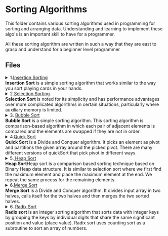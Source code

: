 # Sorting Algorithms

This folder contains various sorting algorithms used in programming for sorting and arranging data.
Understanding and learning to implement these algo's is an important skill to have for a programmer.

All these sorting algorithm are written in such a way that they are east to 
grasp and understand for a beginner level programmer

## Files
<!--------------------------------------------------------------------------------------------------------------------------------------------------------->
<!--Insertion Sorting -->
<!--------------------------------------------------------------------------------------------------------------------------------------------------------->
<details>
<summary>1.<a href="https://github.com/Anjan50/Python/blob/main/Algorithms/Sorting%20Algorithms/InsertionSort.py">Insertion Sorting</a>
<br>
<b>Insertion Sort</b> is a simple sorting algorithm that works similar to the way you sort playing cards in your hands.</summary>
<br>The array is virtually split into a sorted and an unsorted part. Values from the unsorted part are picked and placed at the correct position in the sorted part.
Algorithm

To sort an array of size n in ascending order:
<ol>
  <li> Iterate from arr[1] to arr[n] over the array. </li>
  <li> Compare the current element (key) to its predecessor.</li>
<li> If the key element is smaller than its predecessor, compare it to the elements before. Move the greater elements one position up to make space for the swapped element.</li>
  </ol><br>

<img src="https://upload.wikimedia.org/wikipedia/commons/4/42/Insertion_sort.gif">

</details>
<!--------------------------------------------------------------------------------------------------------------------------------------------------------->
<!--Selection Sort -->
<!--------------------------------------------------------------------------------------------------------------------------------------------------------->
<details>
<summary>2.<a href="https://github.com/Anjan50/Python/blob/main/Algorithms/Sorting%20Algorithms/SelectionSort.py">Selection Sorting</a>
<br>
<b>Selection Sort</b> is noted for its simplicity and has performance advantages over more complicated algorithms in certain situations, particularly where auxiliary memory is limited.</summary> <br>
The algorithm divides the input list into two parts: a sorted sublist of items which is built up from left to right at the front (left) of the list and a sublist of the remaining unsorted items that occupy the rest of the list. Initially, the sorted sublist is empty and the unsorted sublist is the entire input list. The algorithm proceeds by finding the smallest (or largest, depending on sorting order) element in the unsorted sublist, exchanging (swapping) it with the leftmost unsorted element (putting it in sorted order), and moving the sublist boundaries one element to the right.
  
Algorithm
<blockquote>
arr[] = 64 25 12 22 11

// Find the minimum element in arr[0...4]
// and place it at beginning
11 25 12 22 64

// Find the minimum element in arr[1...4]
// and place it at beginning of arr[1...4]
11 12 25 22 64

// Find the minimum element in arr[2...4]
// and place it at beginning of arr[2...4]
11 12 22 25 64

// Find the minimum element in arr[3...4]
// and place it at beginning of arr[3...4]
11 12 22 25 64 
</blockquote>
<br>
<img src= "https://upload.wikimedia.org/wikipedia/commons/9/94/Selection-Sort-Animation.gif" style="transform:rotate(-90deg)">
</details>
<details>
	<summary>
		3. <a href="https://github.com/Anjan50/Python/blob/main/Algorithms/Sorting%20Algorithms/BubbleSort.py">Bubble Sort</a>
		<br><b>Bubble Sort</b> is a simple sorting algorithm. This sorting algorithm is comparison-based algorithm in which each pair of adjacent elements is compared and the elements are swapped if they are not in order.
	</summary> <br>
	Bubble sort should be avoided in the case of large collections. It will not be efficient in the case of a reverse-ordered collection. 


<blockquote><br>
	
### Step-by-step example

Take an array of numbers " 5 1 4 2 8", and sort the array from lowest number to greatest number using bubble sort. In each step, elements written in bold are being compared. Three passes will be required;

First Pass 	<br>
    ( 5 1 4 2 8 ) → ( 1 5 4 2 8 ), Here, algorithm compares the first two elements, and swaps since 5 > 1. <br>
    ( 1 5 4 2 8 ) → ( 1 4 5 2 8 ), Swap since 5 > 4 <br>
    ( 1 4 5 2 8 ) → ( 1 4 2 5 8 ), Swap since 5 > 2<br>
    ( 1 4 2 5 8 ) → ( 1 4 2 5 8 ), Now, since these elements are already in order (8 > 5), algorithm does not swap them.<br>
Second Pass<br>
    ( 1 4 2 5 8 ) → ( 1 4 2 5 8 )<br>
    ( 1 4 2 5 8 ) → ( 1 2 4 5 8 ), Swap since 4 > 2<br>
    ( 1 2 4 5 8 ) → ( 1 2 4 5 8 )<br>
    ( 1 2 4 5 8 ) → ( 1 2 4 5 8 )<br>

Now, the array is already sorted, but the algorithm does not know if it is completed. The algorithm needs one whole pass without any swap to know it is sorted.<br>

Third Pass<br>
    ( 1 2 4 5 8 ) → ( 1 2 4 5 8 )<br>
    ( 1 2 4 5 8 ) → ( 1 2 4 5 8 )<br>
    ( 1 2 4 5 8 ) → ( 1 2 4 5 8 )<br>
    ( 1 2 4 5 8 ) → ( 1 2 4 5 8 )<br>
</blockquote>
	<img src="https://upload.wikimedia.org/wikipedia/commons/c/c8/Bubble-sort-example-300px.gif">
</details>

<!--------------------------------------------------------------------------------------------------------------------------------------------------------->
<!--Quick Sort -->
<!--------------------------------------------------------------------------------------------------------------------------------------------------------->

<details>
  <summary>4.<a href="https://github.com/Anjan50/Python/blob/main/Algorithms/Sorting%20Algorithms/quicksort.py">Quick Sort</a> <br>
  <b>Quick Sort</b> is a Divide and Conquer algorithm. It picks an element as pivot and partitions the given array around the picked pivot.
  There are many different versions of quickSort that pick pivot in different ways. </summary><br>
  The key process in quickSort is partition(). Target of partitions is, given an array and an element x of array as pivot, put x at its correct 
  position in sorted array and put all smaller elements (smaller than x) before x, and put all greater elements (greater than x) after x.
  All this should be done in linear time.
  
  ### Algorithm
  
  <blockquote>
  <ol>
	<li>Pick an element as a pivot</li>
  	<li>Compare the other element with the pivot and partition the list</li>
  	<li>Apply quick sort on the partiotioned lists</li>
  	<li>Join all the partitions together</li>
  </ol>
  </blockquote>
  <img src="https://upload.wikimedia.org/wikipedia/commons/6/6a/Sorting_quicksort_anim.gif">

</details>
<!--------------------------------------------------------------------------------------------------------------------------------------------------------->
<!--Heap Sort -->
<!--------------------------------------------------------------------------------------------------------------------------------------------------------->

<details>
<summary>
5.<a href="https://github.com/Anjan50/Python/blob/main/Algorithms/Sorting%20Algorithms/HeapSort.py"> Heap Sort</a> <br>
<b> Heap Sort</b>Heap sort is a comparison based sorting technique based on Binary Heap data structure. It is similar to selection sort where we first find the maximum element and place the maximum element at the end. 
We repeat the same process for the remaining elements.
</summary><br> Unlike selection sort, heapsort does not waste time with a linear-time scan of the unsorted region; rather, heap sort maintains the unsorted region in a heap data structure to more quickly find the largest element in each step.[1]



### Algorithm
<blockquote>
1. Build a max heap from the input data. <br>
2. At this point, the largest item is stored at the root of the heap. Replace it with the last item of the heap followed by reducing the size of heap by 1. Finally, heapify the root of the tree.<br>
3. Repeat step 2 while size of heap is greater than 1.<br>
</blockquote>
<img src = "https://upload.wikimedia.org/wikipedia/commons/1/1b/Sorting_heapsort_anim.gif">
</details>

<details>
<summary>6.<a href = "https://github.com/Anjan50/Python/blob/main/Algorithms/Sorting%20Algorithms/MergeSort.py">Merge Sort</a><br>
<b>Merge Sort</b> is a Divide and Conquer algorithm. It divides input array in two halves, calls itself for the two halves and then merges the two sorted halves. 
</summary><br> 
The merge() function is used for merging two halves.The merge(arr, l, m, r) is key process that assumes that arr[l..m] and arr[m+1..r] are sorted and merges the two sorted sub-arrays into one. See following C implementation for details.

### Algorithm
<blockquote>
following C implementation for details.

MergeSort(arr[], l,  r) <br>
If r > l <br>
<ol>
     1. Find the middle point to divide the array into two halves:  <br>
             middle m = (l+r)/2 <br>
     2. Call mergeSort for first half:   <br>
             Call mergeSort(arr, l, m)<br>
     3. Call mergeSort for second half:<br>
             Call mergeSort(arr, m+1, r)<br>
     4. Merge the two halves sorted in step 2 and 3:<br>
             Call merge(arr, l, m, r)<br>
</blockquote>
<img src="https://upload.wikimedia.org/wikipedia/commons/c/cc/Merge-sort-example-300px.gif">
</details>
<!--------------------------------------------------------------------------------------------------------------------------------------------------------->
<!--Radix Sort -->
<!--------------------------------------------------------------------------------------------------------------------------------------------------------->

<details>
<summary>
6. <a href ="https://github.com/aswnss-m/Python/blob/main/Algorithms/Sorting%20Algorithms/RadixSort.py">Radix Sort</a><br>
<b>Radix sort</b> is an integer sorting algorithm that sorts data with integer keys by grouping the keys by individual digits that share the same significant position and value (place value).
Radix sort uses counting sort as a subroutine to sort an array of numbers.
</summary><br>
Because integers can be used to represent strings (by hashing the strings to integers), radix sort works on data types other than just integers. Because radix sort is not comparison based, it is not bounded by \Omega(n \log n)Ω(nlogn) for running time — in fact,
radix sort can perform in linear time.

### Algorithm
<blockquote>
<ol>
<li>Find the largest element in the array, i.e. max. Let X be the number of digits in max. X is calculated because we have to go through all the significant places of all elements.<br>

In this array [121, 432, 564, 23, 1, 45, 788], we have the largest number 788. It has 3 digits. Therefore, the loop should go up to hundreds place (3 times).</li>
<li>Now, go through each significant place one by one.<br>

Use any stable sorting technique to sort the digits at each significant place. We have used counting sort for this.<br>

Sort the elements based on the unit place digits (X=0).</li>
<li>Now, sort the elements based on digits at tens place.</li>
<li>Finally, sort the elements based on the digits at hundreds place.</li>
</blockquote>
#### No Gif found , Here is a website with visualises the sorting
<a href="http://www.algostructure.com/sorting/radixsort.php">Radix Sort Visual -- click here</a>
</details>








